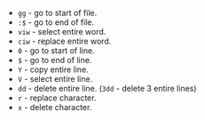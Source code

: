 - `gg` - go to start of file.
- `:$` - go to end of file.
- `viw` - select entire word.
- `ciw` - replace entire word.
- `0` - go to start of line.
- `$` - go to end of line.
- `Y` - copy entire line.
- `V` - select entire line.
- `dd` - delete entire line. (`3dd` - delete 3 entire lines)
- `r` - replace character.
- `x` - delete character.